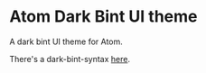 # Atom Dark Bint UI theme

A dark bint UI theme for Atom.

There's a dark-bint-syntax [here](https://atom.io/themes/dark-bint-syntax).
